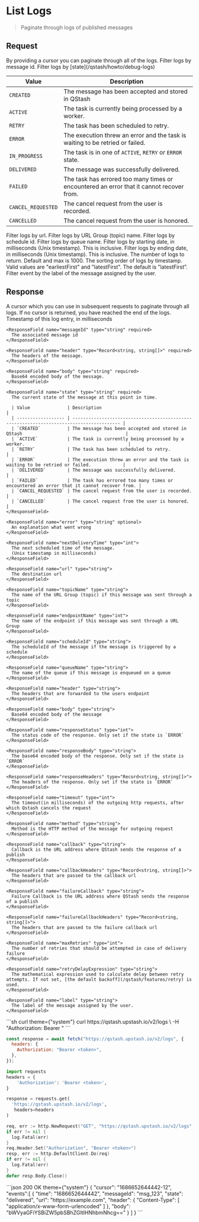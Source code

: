 # List Logs

> Paginate through logs of published messages

## Request

<ParamField query="cursor" type="string">
  By providing a cursor you can paginate through all of the logs.
</ParamField>

<ParamField query="messageId" type="string">
  Filter logs by message id.
</ParamField>

<ParamField query="state" type="string">
  Filter logs by [state](/qstash/howto/debug-logs)

  | Value              | Description                                                                              |
  | ------------------ | ---------------------------------------------------------------------------------------- |
  | `CREATED`          | The message has been accepted and stored in QStash                                       |
  | `ACTIVE`           | The task is currently being processed by a worker.                                       |
  | `RETRY`            | The task has been scheduled to retry.                                                    |
  | `ERROR`            | The execution threw an error and the task is waiting to be retried or failed.            |
  | `IN_PROGRESS`      | The task is in one of `ACTIVE`, `RETRY` or `ERROR` state.                                |
  | `DELIVERED`        | The message was successfully delivered.                                                  |
  | `FAILED`           | The task has errored too many times or encountered an error that it cannot recover from. |
  | `CANCEL_REQUESTED` | The cancel request from the user is recorded.                                            |
  | `CANCELLED`        | The cancel request from the user is honored.                                             |
</ParamField>

<ParamField query="url" type="string">
  Filter logs by url.
</ParamField>

<ParamField query="topicName" type="string">
  Filter logs by URL Group (topic) name.
</ParamField>

<ParamField query="scheduleId" type="string">
  Filter logs by schedule id.
</ParamField>

<ParamField query="queueName" type="string">
  Filter logs by queue name.
</ParamField>

<ParamField query="fromDate" type="number">
  Filter logs by starting date, in milliseconds (Unix timestamp). This is inclusive.
</ParamField>

<ParamField query="toDate" type="number">
  Filter logs by ending date, in milliseconds (Unix timestamp). This is inclusive.
</ParamField>

<ParamField query="count" type="number">
  The number of logs to return. Default and max is 1000.
</ParamField>

<ParamField query="order" type="string">
  The sorting order of logs by timestamp. Valid values are "earliestFirst" and "latestFirst". The default is "latestFirst".
</ParamField>

<ResponseField name="label" type="string">
  Filter event by the label of the message assigned by the user.
</ResponseField>

## Response

<ResponseField name="cursor" type="string">
  A cursor which you can use in subsequent requests to paginate through all logs.
  If no cursor is returned, you have reached the end of the logs.
</ResponseField>

<ResponseField name="events" type="Array">
  <Expandable defaultOpen>
    <ResponseField name="time" type="int" required>
      Timestamp of this log entry, in milliseconds
    </ResponseField>

    <ResponseField name="messageId" type="string" required>
      The associated message id
    </ResponseField>

    <ResponseField name="header" type="Record<string, string[]>" required>
      The headers of the message.
    </ResponseField>

    <ResponseField name="body" type="string" required>
      Base64 encoded body of the message.
    </ResponseField>

    <ResponseField name="state" type="string" required>
      The current state of the message at this point in time.

      | Value              | Description                                                                              |
      | ------------------ | ---------------------------------------------------------------------------------------- |
      | `CREATED`          | The message has been accepted and stored in QStash                                       |
      | `ACTIVE`           | The task is currently being processed by a worker.                                       |
      | `RETRY`            | The task has been scheduled to retry.                                                    |
      | `ERROR`            | The execution threw an error and the task is waiting to be retried or failed.            |
      | `DELIVERED`        | The message was successfully delivered.                                                  |
      | `FAILED`           | The task has errored too many times or encountered an error that it cannot recover from. |
      | `CANCEL_REQUESTED` | The cancel request from the user is recorded.                                            |
      | `CANCELLED`        | The cancel request from the user is honored.                                             |
    </ResponseField>

    <ResponseField name="error" type="string" optional>
      An explanation what went wrong
    </ResponseField>

    <ResponseField name="nextDeliveryTime" type="int">
      The next scheduled time of the message.
      (Unix timestamp in milliseconds)
    </ResponseField>

    <ResponseField name="url" type="string">
      The destination url
    </ResponseField>

    <ResponseField name="topicName" type="string">
      The name of the URL Group (topic) if this message was sent through a topic
    </ResponseField>

    <ResponseField name="endpointName" type="int">
      The name of the endpoint if this message was sent through a URL Group
    </ResponseField>

    <ResponseField name="scheduleId" type="string">
      The scheduleId of the message if the message is triggered by a schedule
    </ResponseField>

    <ResponseField name="queueName" type="string">
      The name of the queue if this message is enqueued on a queue
    </ResponseField>

    <ResponseField name="header" type="string">
      The headers that are forwarded to the users endpoint
    </ResponseField>

    <ResponseField name="body" type="string">
      Base64 encoded body of the message
    </ResponseField>

    <ResponseField name="responseStatus" type="int">
      The status code of the response. Only set if the state is `ERROR`
    </ResponseField>

    <ResponseField name="responseBody" type="string">
      The base64 encoded body of the response. Only set if the state is `ERROR`
    </ResponseField>

    <ResponseField name="responseHeaders" type="Record<string, string[]>">
      The headers of the response. Only set if the state is `ERROR`
    </ResponseField>

    <ResponseField name="timeout" type="int">
      The timeout(in milliseconds) of the outgoing http requests, after which Qstash cancels the request
    </ResponseField>

    <ResponseField name="method" type="string">
      Method is the HTTP method of the message for outgoing request
    </ResponseField>

    <ResponseField name="callback" type="string">
      Callback is the URL address where QStash sends the response of a publish
    </ResponseField>

    <ResponseField name="callbackHeaders" type="Record<string, string[]>">
      The headers that are passed to the callback url
    </ResponseField>

    <ResponseField name="failureCallback" type="string">
      Failure Callback is the URL address where QStash sends the response of a publish
    </ResponseField>

    <ResponseField name="failureCallbackHeaders" type="Record<string, string[]>">
      The headers that are passed to the failure callback url
    </ResponseField>

    <ResponseField name="maxRetries" type="int">
      The number of retries that should be attempted in case of delivery failure
    </ResponseField>

    <ResponseField name="retryDelayExpression" type="string">
      The mathematical expression used to calculate delay between retry attempts. If not set, [the default backoff](/qstash/features/retry) is used.
    </ResponseField>

    <ResponseField name="label" type="string">
      The label of the message assigned by the user.
    </ResponseField>
  </Expandable>
</ResponseField>

<RequestExample>
  ```sh curl theme={"system"}
  curl https://qstash.upstash.io/v2/logs \
    -H "Authorization: Bearer <token>"
  ```

  ```javascript Node theme={"system"}
  const response = await fetch("https://qstash.upstash.io/v2/logs", {
    headers: {
      Authorization: "Bearer <token>",
    },
  });
  ```

  ```python Python theme={"system"}
  import requests
  headers = {
      'Authorization': 'Bearer <token>',
  }

  response = requests.get(
    'https://qstash.upstash.io/v2/logs',
     headers=headers
  )
  ```

  ```go Go theme={"system"}
  req, err := http.NewRequest("GET", "https://qstash.upstash.io/v2/logs", nil)
  if err != nil {
    log.Fatal(err)
  }
  req.Header.Set("Authorization", "Bearer <token>")
  resp, err := http.DefaultClient.Do(req)
  if err != nil {
    log.Fatal(err)
  }
  defer resp.Body.Close()
  ```
</RequestExample>

<ResponseExample>
  ```json 200 OK theme={"system"}
  {
    "cursor": "1686652644442-12",
    "events":[
      {
        "time": "1686652644442",
        "messageId": "msg_123",
        "state": "delivered",
        "url": "https://example.com",
        "header": { "Content-Type": [ "application/x-www-form-urlencoded" ] },
        "body": "bWVyaGFiYSBiZW5pbSBhZGltIHNhbmNhcg=="
      }
    ] 
  }
  ```
</ResponseExample>
